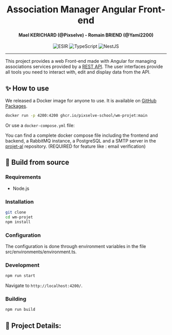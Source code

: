 <h1 align="center">Association Manager Angular Front-end</h1>
<h4 align="center">Mael KERICHARD (@Pixselve) - Romain BRIEND (@Yami2200)</h4>
<p align="center">
   <img src="https://img.shields.io/badge/-ESIR-orange" alt="ESIR">
   <img src="https://img.shields.io/badge/-TypeScript-blue" alt="TypeScript">
   <img src="https://img.shields.io/badge/-Angular-red" alt="NestJS">
</p>

---

This project provides a web Front-end made with Angular for managing associations services provided by a [REST API](https://github.com/pixselve-school/tp1-wm). 
The user interfaces provide all tools you need to interact with, edit and display data from the API.

## ✨ How to use

We released a Docker image for anyone to use. It is available
on [GitHub Packages](https://github.com/pixselve-school/tp1-wm/pkgs/container/tp1-wm).

```bash
docker run -p 4200:4200 ghcr.io/pixselve-school/wm-projet:main
```

Or use a `docker-compose.yml` file:

You can find a complete docker compose file including the frontend and backend, a RabbitMQ instance, a PostgreSQL and a
SMTP server in the [projet-al](https://github.com/pixselve-school/projet-al) repository. (REQUIRED for feature like : email verification)


## 🧱 Build from source

### Requirements

- Node.js

### Installation

```bash
git clone
cd wm-projet
npm install
```

### Configuration

The configuration is done through environment variables in the file src/environments/environment.ts. 

### Development

```bash
npm run start
```
Navigate to `http://localhost:4200/`.

### Building

```bash
npm run build
```

## 📕 Project Details:

